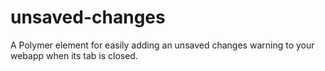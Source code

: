 # unsaved-changes
A Polymer element for easily adding an unsaved changes warning to your webapp when its tab is closed.
